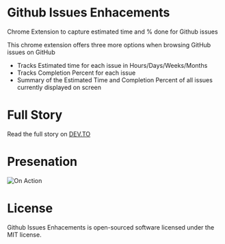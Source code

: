# Github Issues Enhacements
Chrome Extension to capture estimated time and % done for Github issues

This chrome extension offers three more options when browsing GitHub issues on GitHub
- Tracks Estimated time for each issue in Hours/Days/Weeks/Months
- Tracks Completion Percent for each issue
- Summary of the Estimated Time and Completion Percent of all issues currently displayed on screen

# Full Story
Read the full story on [DEV.TO](https://dev.to/pda_code/github-issues-enhancements-a-chrome-extension-2kkb)

# Presenation
![On Action](https://dev-to-uploads.s3.amazonaws.com/i/lat7l3w0uq02azb06t30.gif)

# License
Github Issues Enhacements is open-sourced software licensed under the MIT license.
